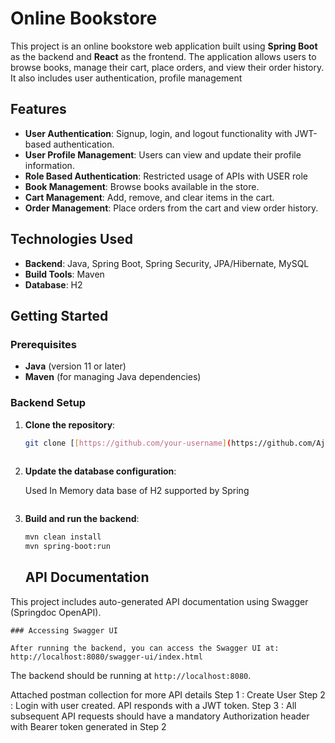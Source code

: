 # Online Bookstore

This project is an online bookstore web application built using **Spring Boot** as the backend and **React** as the frontend.
The application allows users to browse books, manage their cart, place orders, and view their order history.
It also includes user authentication, profile management



## Features

- **User Authentication**: Signup, login, and logout functionality with JWT-based authentication.
- **User Profile Management**: Users can view and update their profile information.
- **Role Based Authentication**: Restricted usage of APIs with USER role
- **Book Management**: Browse books available in the store.
- **Cart Management**: Add, remove, and clear items in the cart.
- **Order Management**: Place orders from the cart and view order history.

## Technologies Used

- **Backend**: Java, Spring Boot, Spring Security, JPA/Hibernate, MySQL
- **Build Tools**: Maven
- **Database**: H2

## Getting Started

### Prerequisites

- **Java** (version 11 or later)
- **Maven** (for managing Java dependencies)
### Backend Setup

1. **Clone the repository**:

    ```bash
    git clone [[https://github.com/your-username](https://github.com/AjayKondru)/online-bookstore.git](https://github.com/AjayKondru/onlinebookstore-microservice.git)
      

2. **Update the database configuration**:

    Used In Memory data base of H2 supported by Spring
    ```

3. **Build and run the backend**:

    ```bash
    mvn clean install
    mvn spring-boot:run
    ```
	## API Documentation

This project includes auto-generated API documentation using Swagger (Springdoc OpenAPI).

	### Accessing Swagger UI

	After running the backend, you can access the Swagger UI at:
	http://localhost:8080/swagger-ui/index.html
	
	
   The backend should be running at `http://localhost:8080`.

   Attached postman collection for more  API details
   Step 1 : Create User
   Step 2 : Login with user created. API responds with a JWT token.
   Step 3 : All subsequent API requests should have a mandatory Authorization header with Bearer token generated in Step 2 
